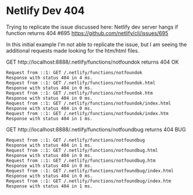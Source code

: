 # Netlify Dev 404
Trying to replicate the issue discussed here:
Netlify dev server hangs if function returns 404 #695
https://github.com/netlify/cli/issues/695

In this initial example I'm not able to replicate the issue, but I am seeing the additional requests made looking for the htm/html files.

GET http://localhost:8888/.netlify/functions/notfoundok
returns 404 OK
```
Request from ::1: GET /.netlify/functions/notfoundok
Response with status 404 in 4 ms.
Request from ::1: GET /.netlify/functions/notfoundok.html
Response with status 404 in 0 ms.
Request from ::1: GET /.netlify/functions/notfoundok.htm
Response with status 404 in 0 ms.
Request from ::1: GET /.netlify/functions/notfoundok/index.html
Response with status 404 in 0 ms.
Request from ::1: GET /.netlify/functions/notfoundok/index.htm
Response with status 404 in 1 ms.
```

GET http://localhost:8888/.netlify/functions/notfoundbug
returns 404 BUG
```
Request from ::1: GET /.netlify/functions/notfoundbug
Response with status 404 in 1 ms.
Request from ::1: GET /.netlify/functions/notfoundbug.html
Response with status 404 in 0 ms.
Request from ::1: GET /.netlify/functions/notfoundbug.htm
Response with status 404 in 0 ms.
Request from ::1: GET /.netlify/functions/notfoundbug/index.html
Response with status 404 in 0 ms.
Request from ::1: GET /.netlify/functions/notfoundbug/index.htm
Response with status 404 in 1 ms.
```